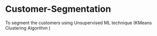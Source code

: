 # Customer-Segmentation
To segment the customers using Unsupervised ML technique (KMeans Clustering Algorithm )
